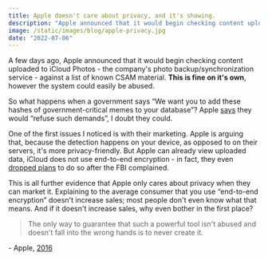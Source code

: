 ```yaml
---
title: Apple doesn't care about privacy, and it's showing.
description: "Apple announced that it would begin checking content uploaded to iCloud Photos, against a list of known CSAM material. This is fine on it's own, however the system could easily be abused."
image: /static/images/blog/apple-privacy.jpg
date: "2022-07-06"
---
```


A few days ago, Apple announced that it would begin checking content uploaded to iCloud Photos - the company's photo backup/synchronization service - against a list of known CSAM material. **This is fine on it's own**, however the system could easily be abused.

So what happens when a government says “We want you to add these hashes of government-critical memes to your database”? Apple [says](https://www.apple.com/child-safety/pdf/Expanded_Protections_for_Children_Frequently_Asked_Questions.pdf) they would “refuse such demands”, I doubt they could.

One of the first issues I noticed is with their marketing. Apple is arguing that, because the detection happens on your device, as opposed to on their servers, it's more privacy-friendly. But Apple can already view uploaded data, iCloud does not use end-to-end encryption - in fact, they even [dropped plans](https://www.reuters.com/article/us-apple-fbi-icloud-exclusive-idUSKBN1ZK1CT) to do so after the FBI complained.

This is all further evidence that Apple only cares about privacy when they can market it. Explaining to the average consumer that you use “end-to-end encryption” doesn't increase sales; most people don't even know what that means. And if it doesn't increase sales, why even bother in the first place?

> The only way to guarantee that such a powerful tool isn't abused and doesn't fall into the wrong hands is to never create it.

\- Apple, [2016](https://www.apple.com/customer-letter/answers/)